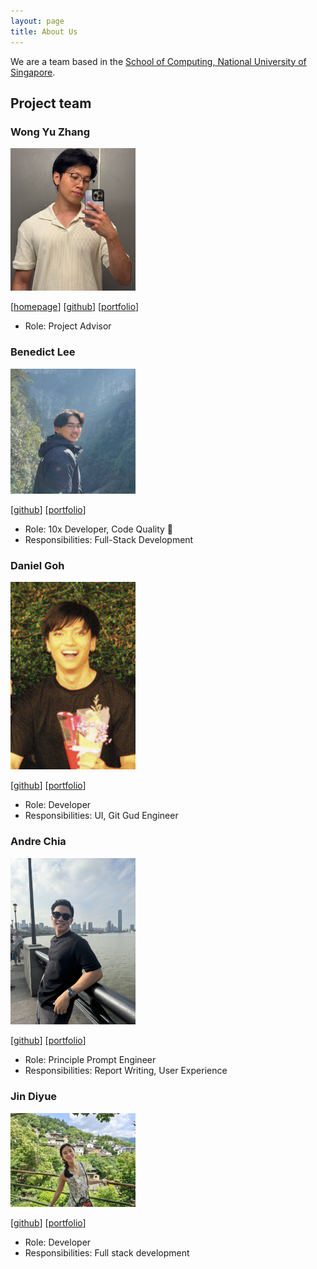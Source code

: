 ```yaml
---
layout: page
title: About Us
---
```


We are a team based in the [School of Computing, National University of Singapore](https://www.comp.nus.edu.sg).

## Project team

### Wong Yu Zhang

<img src="images/fieash.png" width="200px">

[[homepage](https://fieash.github.io/)]
[[github](https://github.com/fieash)]
[[portfolio](team/yuzhangWong.md)]

- Role: Project Advisor

### Benedict Lee

<img src="images/benedictleejr.png" width="200px">

[[github](http://github.com/benedictleejr)]
[[portfolio](team/benedictLee.md)]

- Role: 10x Developer, Code Quality :police_car:
- Responsibilities: Full-Stack Development

### Daniel Goh

<img src="images/danplatypus30.png" width="200px">

[[github](http://github.com/danplatypus30)]
[[portfolio](team/danielGoh.md)]

- Role: Developer
- Responsibilities: UI, Git Gud Engineer

### Andre Chia

<img src ="images/andrechia.png" width="200px">

[[github](http://github.com/andrechia)]
[[portfolio](team/andrechia.md)]

- Role: Principle Prompt Engineer
- Responsibilities: Report Writing, User Experience

### Jin Diyue

<img src="images/golddirio.png" width="200px">

[[github](https://github.com/Golddirio)]
[[portfolio](team/golddirio.md)]

- Role: Developer
- Responsibilities: Full stack development
